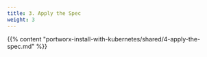 ```yaml
---
title: 3. Apply the Spec
weight: 3
---
```


{{% content "portworx-install-with-kubernetes/shared/4-apply-the-spec.md" %}}
